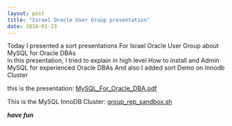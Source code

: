 ```yaml
---
layout: post
title: "Israel Oracle User Group presentation"
date: 2018-01-23
---
```


Today I presented a sort presentations For Israel Oracle User Group about MySQL for Oracle DBAs  
in this presentation, I tried to explain in high level How to install and Admin MySQL for experienced Oracle DBAs 
And also I added sort Demo on Innodb Cluster 

this is the presentation: 
[MySQL_For_Oracle_DBA.pdf](https://github.com/barucho/presentations/blob/master/MySQL_For_Oracle_DBA.pdf)

This is the MySQL InnoDB Cluster:
[group_rep_sandbox.sh](https://github.com/barucho/mysql_sandboxs/blob/master/innodb_cluser/group_rep_sandbox.sh)




***have fun***